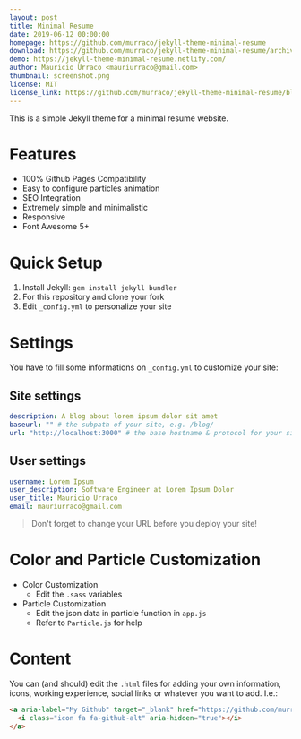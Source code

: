 ```yaml
---
layout: post
title: Minimal Resume
date: 2019-06-12 00:00:00
homepage: https://github.com/murraco/jekyll-theme-minimal-resume
download: https://github.com/murraco/jekyll-theme-minimal-resume/archive/master.zip
demo: https://jekyll-theme-minimal-resume.netlify.com/
author: Mauricio Urraco <mauriurraco@gmail.com>
thumbnail: screenshot.png
license: MIT
license_link: https://github.com/murraco/jekyll-theme-minimal-resume/blob/master/LICENSE
---
```


This is a simple Jekyll theme for a minimal resume website.

# Features

- 100% Github Pages Compatibility
- Easy to configure particles animation
- SEO Integration
- Extremely simple and minimalistic
- Responsive
- Font Awesome 5+

# Quick Setup

1. Install Jekyll: `gem install jekyll bundler`
2. For this repository and clone your fork
3. Edit `_config.yml` to personalize your site

# Settings

You have to fill some informations on `_config.yml` to customize your site:

## Site settings
```yml
description: A blog about lorem ipsum dolor sit amet
baseurl: "" # the subpath of your site, e.g. /blog/
url: "http://localhost:3000" # the base hostname & protocol for your site
```

## User settings
```yml
username: Lorem Ipsum
user_description: Software Engineer at Lorem Ipsum Dolor
user_title: Mauricio Urraco
email: mauriurraco@gmail.com
```

> Don't forget to change your URL before you deploy your site!

# Color and Particle Customization

- Color Customization
  - Edit the `.sass` variables
- Particle Customization
  - Edit the json data in particle function in `app.js`
  - Refer to `Particle.js` for help
  
# Content

You can (and should) edit the `.html` files for adding your own information, icons, working experience, social links or whatever you want to add. I.e.:

```html
<a aria-label="My Github" target="_blank" href="https://github.com/murraco">
  <i class="icon fa fa-github-alt" aria-hidden="true"></i>
</a>
```